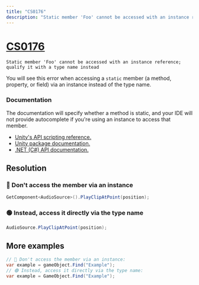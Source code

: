 ```yaml
---
title: "CS0176"
description: "Static member 'Foo' cannot be accessed with an instance reference; qualify it with a type name instead"
---
```

# [CS0176](https://learn.microsoft.com/en-us/dotnet/csharp/misc/cs0176)

```
Static member 'Foo' cannot be accessed with an instance reference; qualify it with a type name instead
```


You will see this error when accessing a `static` member (a method, property, or field) via an instance instead of the type name.

### Documentation
The documentation will specify whether a method is static, and your IDE will not provide autocomplete if you're using an instance to access that member.

- [Unity's API scripting reference.](https://docs.unity3d.com/ScriptReference/)
- [Unity package documentation.](https://docs.unity3d.com/Manual/PackagesList.html)
- [.NET (C#) API documentation.](https://docs.microsoft.com/en-us/dotnet/api/)

## Resolution
### 🔴 Don't access the member via an instance

```csharp
GetComponent<AudioSource>().PlayClipAtPoint(position);
```

### 🟢 Instead, access it directly via the type name

```csharp
AudioSource.PlayClipAtPoint(position);
```

## More examples
```csharp
// 🔴 Don't access the member via an instance:
var example = gameObject.Find("Example");
// 🟢 Instead, access it directly via the type name:
var example = GameObject.Find("Example");
```
